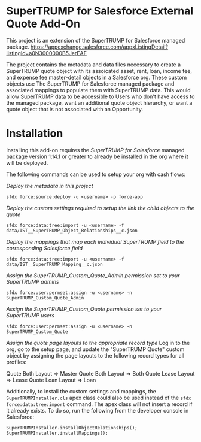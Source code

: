 # SuperTRUMP for Salesforce External Quote Add-On

This project is an extension of the SuperTRUMP for Salesforce managed package.
https://appexchange.salesforce.com/appxListingDetail?listingId=a0N3000000B5JerEAF

The project contains the metadata and data files necessary to create a SuperTRUMP
quote object with its assoicated asset, rent, loan, income fee, and expense fee
master-detail objects in a Salesforce org. These custom objects use The SuperTRUMP for Salesforce
managed package and associated mappings to populate them with SuperTRUMP data.
This would allow SuperTRUMP data to be accessible to Users who don't have access
to the managed package, want an additional quote object hierarchy, or want a quote
object that is not associated with an Opportunity.

# Installation

Installing this add-on requires the *SuperTRUMP for Salesforce* managed package version
1.14.1 or greater to already be installed in the org where it will be deployed.

The following commands can be used to setup your org with cash flows:

*Deploy the metadata in this project*
```
sfdx force:source:deploy -u <username> -p force-app
```

*Deploy the custom settings required to setup the link the child objects to the quote*
```
sfdx force:data:tree:import -u <username> -f data/IST__SuperTRUMP_Object_Relationships__c.json
```

*Deploy the mappings that map each individual SuperTRUMP field to the corresponding Salesforce field*
```
sfdx force:data:tree:import -u <username> -f data/IST__SuperTRUMP_Mapping__c.json
```

*Assign the SuperTRUMP_Custom_Quote_Admin permission set to your SuperTRUMP admins*
```
sfdx force:user:permset:assign -u <username> -n SuperTRUMP_Custom_Quote_Admin
```

*Assign the SuperTRUMP_Custom_Quote permission set to your SuperTRUMP users*
```
sfdx force:user:permset:assign -u <username> -n SuperTRUMP_Custom_Quote
```

*Assign the quote page layouts to the appropriate record type*
Log in to the org, go to the setup page, and update the "SuperTRUMP Quote" custom object
by assigning the page layouts to the following record types for all profiles:

Quote Both Layout => Master
Quote Both Layout => Both
Quote Lease Layout => Lease
Quote Loan Layout => Loan

Additionally, to install the custom settings and mappings, the `SuperTRUMPInstaller.cls`
apex class could also be used instead of the `sfdx force:data:tree:import` command. 
The apex class will not insert a record if it already exists. To do so,
run the following from the developer console in Salesforce:

```
SuperTRUMPInstaller.installObjectRelationships();
SuperTRUMPInstaller.installMappings();
```